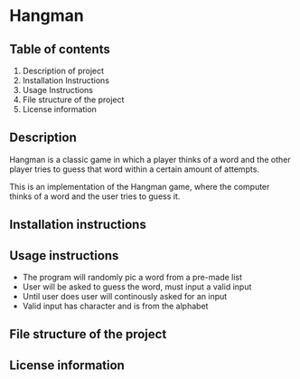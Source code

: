 # Hangman

## Table of contents
1. Description of project
2. Installation Instructions
3. Usage Instructions
4. File structure of the project
5. License information


## Description
Hangman is a classic game in which a player thinks of a word and the other player tries to guess that word within a certain amount of attempts.

This is an implementation of the Hangman game, where the computer thinks of a word and the user tries to guess it. 

## Installation instructions

## Usage instructions
- The program will randomly pic a word from a pre-made list
- User will be asked to guess the word, must input a valid input
- Until user does user will continously asked for an input
- Valid input has character and is from the alphabet

## File structure of the project

## License information